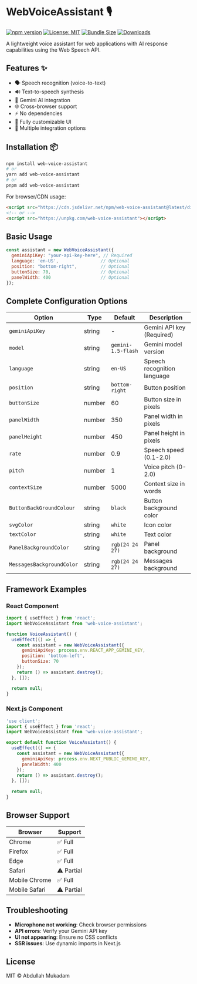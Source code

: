 # WebVoiceAssistant 🎙️

[![npm version](https://img.shields.io/npm/v/web-voice-assistant)](https://www.npmjs.com/package/web-voice-assistant)
[![License: MIT](https://img.shields.io/badge/License-MIT-blue.svg)](https://opensource.org/licenses/MIT)
[![Bundle Size](https://img.shields.io/bundlephobia/min/web-voice-assistant)](https://bundlephobia.com/package/web-voice-assistant)
[![Downloads](https://img.shields.io/npm/dm/web-voice-assistant)](https://npm-stat.com/charts.html?package=web-voice-assistant)

A lightweight voice assistant for web applications with AI response capabilities using the Web Speech API.

## Features ✨

- 🗣️ Speech recognition (voice-to-text)
- 🔊 Text-to-speech synthesis
- 🤖 Gemini AI integration
- 🌐 Cross-browser support
- ⚡ No dependencies
- 🎨 Fully customizable UI
- 🔌 Multiple integration options

## Installation 📦

```bash
npm install web-voice-assistant
# or 
yarn add web-voice-assistant
# or
pnpm add web-voice-assistant
```

For browser/CDN usage:

```html
<script src="https://cdn.jsdelivr.net/npm/web-voice-assistant@latest/dist/web-voice-assistant.min.js"></script>
<!-- or -->
<script src="https://unpkg.com/web-voice-assistant"></script>
```

## Basic Usage

```javascript
const assistant = new WebVoiceAssistant({
  geminiApiKey: "your-api-key-here", // Required
  language: 'en-US',                // Optional
  position: "bottom-right",         // Optional
  buttonSize: 70,                   // Optional
  panelWidth: 400                   // Optional
});
```

## Complete Configuration Options

| Option | Type | Default | Description |
|--------|------|---------|-------------|
| `geminiApiKey` | string | - | Gemini API key (Required) |
| `model` | string | `gemini-1.5-flash` | Gemini model version |
| `language` | string | `en-US` | Speech recognition language |
| `position` | string | `bottom-right` | Button position |
| `buttonSize` | number | 60 | Button size in pixels |
| `panelWidth` | number | 350 | Panel width in pixels |
| `panelHeight` | number | 450 | Panel height in pixels |
| `rate` | number | 0.9 | Speech speed (0.1-2.0) |
| `pitch` | number | 1 | Voice pitch (0-2.0) |
| `contextSize` | number | 5000 | Context size in words |
| `ButtonBackGroundColour` | string | `black` | Button background color |
| `svgColor` | string | `white` | Icon color |
| `textColor` | string | `white` | Text color |
| `PanelBackgroundColor` | string | `rgb(24 24 27)` | Panel background |
| `MessagesBackgroundColor` | string | `rgb(24 24 27)` | Messages background |

## Framework Examples

### React Component

```jsx
import { useEffect } from 'react';
import WebVoiceAssistant from 'web-voice-assistant';

function VoiceAssistant() {
  useEffect(() => {
    const assistant = new WebVoiceAssistant({
      geminiApiKey: process.env.REACT_APP_GEMINI_KEY,
      position: 'bottom-left',
      buttonSize: 70
    });
    return () => assistant.destroy();
  }, []);

  return null;
}
```

### Next.js Component

```jsx
'use client';
import { useEffect } from 'react';
import WebVoiceAssistant from 'web-voice-assistant';

export default function VoiceAssistant() {
  useEffect(() => {
    const assistant = new WebVoiceAssistant({
      geminiApiKey: process.env.NEXT_PUBLIC_GEMINI_KEY,
      panelWidth: 400
    });
    return () => assistant.destroy();
  }, []);
  
  return null;
}
```


## Browser Support

| Browser | Support |
|---------|---------|
| Chrome | ✅ Full |
| Firefox | ✅ Full |
| Edge | ✅ Full |
| Safari | ⚠️ Partial |
| Mobile Chrome | ✅ Full |
| Mobile Safari | ⚠️ Partial |

## Troubleshooting

- **Microphone not working**: Check browser permissions
- **API errors**: Verify your Gemini API key
- **UI not appearing**: Ensure no CSS conflicts
- **SSR issues**: Use dynamic imports in Next.js

## License

MIT © Abdullah Mukadam